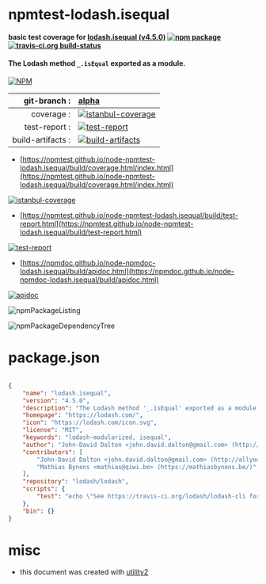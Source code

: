 # npmtest-lodash.isequal

#### basic test coverage for  [lodash.isequal (v4.5.0)](https://lodash.com/)  [![npm package](https://img.shields.io/npm/v/npmtest-lodash.isequal.svg?style=flat-square)](https://www.npmjs.org/package/npmtest-lodash.isequal) [![travis-ci.org build-status](https://api.travis-ci.org/npmtest/node-npmtest-lodash.isequal.svg)](https://travis-ci.org/npmtest/node-npmtest-lodash.isequal)

#### The Lodash method `_.isEqual` exported as a module.

[![NPM](https://nodei.co/npm/lodash.isequal.png?downloads=true&downloadRank=true&stars=true)](https://www.npmjs.com/package/lodash.isequal)

| git-branch : | [alpha](https://github.com/npmtest/node-npmtest-lodash.isequal/tree/alpha)|
|--:|:--|
| coverage : | [![istanbul-coverage](https://npmtest.github.io/node-npmtest-lodash.isequal/build/coverage.badge.svg)](https://npmtest.github.io/node-npmtest-lodash.isequal/build/coverage.html/index.html)|
| test-report : | [![test-report](https://npmtest.github.io/node-npmtest-lodash.isequal/build/test-report.badge.svg)](https://npmtest.github.io/node-npmtest-lodash.isequal/build/test-report.html)|
| build-artifacts : | [![build-artifacts](https://npmtest.github.io/node-npmtest-lodash.isequal/glyphicons_144_folder_open.png)](https://github.com/npmtest/node-npmtest-lodash.isequal/tree/gh-pages/build)|

- [https://npmtest.github.io/node-npmtest-lodash.isequal/build/coverage.html/index.html](https://npmtest.github.io/node-npmtest-lodash.isequal/build/coverage.html/index.html)

[![istanbul-coverage](https://npmtest.github.io/node-npmtest-lodash.isequal/build/screenCapture.buildCi.browser.%252Ftmp%252Fbuild%252Fcoverage.lib.html.png)](https://npmtest.github.io/node-npmtest-lodash.isequal/build/coverage.html/index.html)

- [https://npmtest.github.io/node-npmtest-lodash.isequal/build/test-report.html](https://npmtest.github.io/node-npmtest-lodash.isequal/build/test-report.html)

[![test-report](https://npmtest.github.io/node-npmtest-lodash.isequal/build/screenCapture.buildCi.browser.%252Ftmp%252Fbuild%252Ftest-report.html.png)](https://npmtest.github.io/node-npmtest-lodash.isequal/build/test-report.html)

- [https://npmdoc.github.io/node-npmdoc-lodash.isequal/build/apidoc.html](https://npmdoc.github.io/node-npmdoc-lodash.isequal/build/apidoc.html)

[![apidoc](https://npmdoc.github.io/node-npmdoc-lodash.isequal/build/screenCapture.buildCi.browser.%252Ftmp%252Fbuild%252Fapidoc.html.png)](https://npmdoc.github.io/node-npmdoc-lodash.isequal/build/apidoc.html)

![npmPackageListing](https://npmtest.github.io/node-npmtest-lodash.isequal/build/screenCapture.npmPackageListing.svg)

![npmPackageDependencyTree](https://npmtest.github.io/node-npmtest-lodash.isequal/build/screenCapture.npmPackageDependencyTree.svg)



# package.json

```json

{
    "name": "lodash.isequal",
    "version": "4.5.0",
    "description": "The Lodash method '_.isEqual' exported as a module.",
    "homepage": "https://lodash.com/",
    "icon": "https://lodash.com/icon.svg",
    "license": "MIT",
    "keywords": "lodash-modularized, isequal",
    "author": "John-David Dalton <john.david.dalton@gmail.com> (http://allyoucanleet.com/)",
    "contributors": [
        "John-David Dalton <john.david.dalton@gmail.com> (http://allyoucanleet.com/)",
        "Mathias Bynens <mathias@qiwi.be> (https://mathiasbynens.be/)"
    ],
    "repository": "lodash/lodash",
    "scripts": {
        "test": "echo \"See https://travis-ci.org/lodash/lodash-cli for testing details.\""
    },
    "bin": {}
}
```



# misc
- this document was created with [utility2](https://github.com/kaizhu256/node-utility2)
